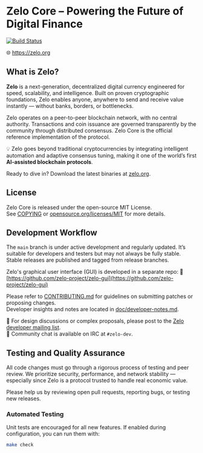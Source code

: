 Zelo Core – Powering the Future of Digital Finance
==================================================

[![Build Status](https://travis-ci.org/zelo-project/zelo.svg?branch=main)](https://travis-ci.org/zelo-project/zelo)

🌐 https://zelo.org

What is Zelo?
-------------

**Zelo** is a next-generation, decentralized digital currency engineered for speed, scalability, and intelligence. Built on proven cryptographic foundations, Zelo enables anyone, anywhere to send and receive value instantly — without banks, borders, or bottlenecks.

Zelo operates on a peer-to-peer blockchain network, with no central authority. Transactions and coin issuance are governed transparently by the community through distributed consensus. Zelo Core is the official reference implementation of the protocol.

💡 Zelo goes beyond traditional cryptocurrencies by integrating intelligent automation and adaptive consensus tuning, making it one of the world’s first **AI-assisted blockchain protocols**.

Ready to dive in? Download the latest binaries at [zelo.org](https://zelo.org).

License
-------

Zelo Core is released under the open-source MIT License.  
See [COPYING](COPYING) or [opensource.org/licenses/MIT](https://opensource.org/licenses/MIT) for more details.

Development Workflow
--------------------

The `main` branch is under active development and regularly updated. It’s suitable for developers and testers but may not always be fully stable. Stable releases are published and tagged from release branches.

Zelo's graphical user interface (GUI) is developed in a separate repo:
🔗 [https://github.com/zelo-project/zelo-gui](https://github.com/zelo-project/zelo-gui)

Please refer to [CONTRIBUTING.md](CONTRIBUTING.md) for guidelines on submitting patches or proposing changes.  
Developer insights and notes are located in [doc/developer-notes.md](doc/developer-notes.md).

🧠 For design discussions or complex proposals, please post to the [Zelo developer mailing list](https://groups.google.com/forum/#!forum/zelo-dev).  
💬 Community chat is available on IRC at `#zelo-dev`.

Testing and Quality Assurance
-----------------------------

All code changes must go through a rigorous process of testing and peer review. We prioritize security, performance, and network stability — especially since Zelo is a protocol trusted to handle real economic value.

Please help us by reviewing open pull requests, reporting bugs, or testing new releases.

### Automated Testing

Unit tests are encouraged for all new features. If enabled during configuration, you can run them with:

```bash
make check
